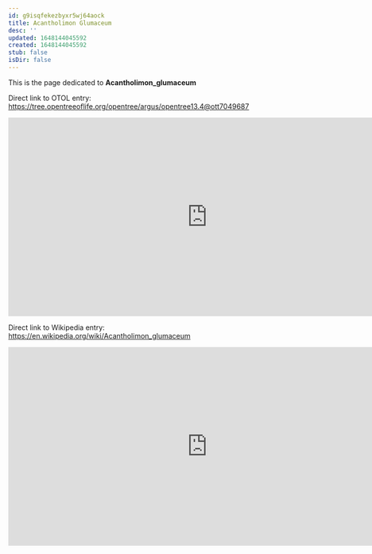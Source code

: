 ```yaml
---
id: g9isqfekezbyxr5wj64aock
title: Acantholimon Glumaceum
desc: ''
updated: 1648144045592
created: 1648144045592
stub: false
isDir: false
---
```

This is the page dedicated to **Acantholimon_glumaceum**


Direct link to OTOL entry: https://tree.opentreeoflife.org/opentree/argus/opentree13.4@ott7049687



<html>
    <body>
    <iframe src="https://tree.opentreeoflife.org/opentree/argus/opentree13.4@ott7049687"
    width="800" height="400" frameborder="0" allowfullscreen> </iframe>
    </body>
</html>
    


Direct link to Wikipedia entry: https://en.wikipedia.org/wiki/Acantholimon_glumaceum



<html>
    <body>
    <iframe src="https://en.wikipedia.org/wiki/Acantholimon_glumaceum"
    width="800" height="400" frameborder="0" allowfullscreen> </iframe>
    </body>
</html>
    

